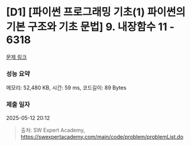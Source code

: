 # [D1] [파이썬 프로그래밍 기초(1) 파이썬의 기본 구조와 기초 문법] 9. 내장함수 11 - 6318 

[문제 링크](https://swexpertacademy.com/main/code/problem/problemDetail.do?contestProbId=AWcWG7w65ZwDFAU4) 

### 성능 요약

메모리: 52,480 KB, 시간: 59 ms, 코드길이: 89 Bytes

### 제출 일자

2025-05-12 20:12



> 출처: SW Expert Academy, https://swexpertacademy.com/main/code/problem/problemList.do